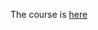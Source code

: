 The course is [here](https://www.linkedin.com/learning/photography-foundations-exposure-part-1/autofocus-basics-2?autoSkip=true&autoplay=true&resume=false&u=57684225)